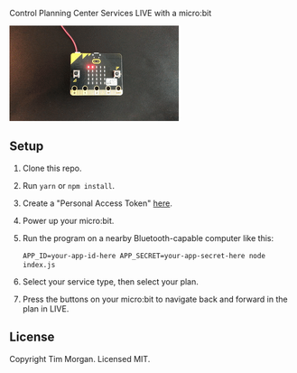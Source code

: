 Control Planning Center Services LIVE with a micro:bit

![demo](https://raw.githubusercontent.com/seven1m/microbit-services-live/master/vid.gif)

## Setup

1.  Clone this repo.

1.  Run `yarn` or `npm install`.

1.  Create a "Personal Access Token" [here](https://api.planningcenteronline.com/oauth/applications).

1.  Power up your micro:bit.

1.  Run the program on a nearby Bluetooth-capable computer like this:

    ```
    APP_ID=your-app-id-here APP_SECRET=your-app-secret-here node index.js
    ```

1.  Select your service type, then select your plan.

1.  Press the buttons on your micro:bit to navigate back and forward in the plan in LIVE.

## License

Copyright Tim Morgan. Licensed MIT.
